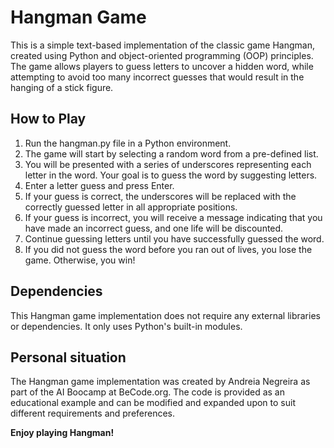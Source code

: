 # Hangman Game

This is a simple text-based implementation of the classic game Hangman, created using Python and object-oriented programming (OOP) principles. The game allows players to guess letters to uncover a hidden word, while attempting to avoid too many incorrect guesses that would result in the hanging of a stick figure.

## How to Play

1. Run the hangman.py file in a Python environment.
2. The game will start by selecting a random word from a pre-defined list.
3. You will be presented with a series of underscores representing each letter in the word. Your goal is to guess the word by suggesting letters.
4. Enter a letter guess and press Enter.
5. If your guess is correct, the underscores will be replaced with the correctly guessed letter in all appropriate positions.
6. If your guess is incorrect, you will receive a message indicating that you have made an incorrect guess, and one life will be discounted.
7. Continue guessing letters until you have successfully guessed the word.
8. If you did not guess the word before you ran out of lives, you lose the game. Otherwise, you win!

## Dependencies

This Hangman game implementation does not require any external libraries or dependencies. It only uses Python's built-in modules.

## Personal situation

The Hangman game implementation was created by Andreia Negreira as part of the AI Boocamp at BeCode.org. The code is provided as an educational example and can be modified and expanded upon to suit different requirements and preferences.

**Enjoy playing Hangman!**
